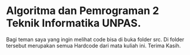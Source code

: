 # Algoritma dan Pemrograman 2 Teknik Informatika UNPAS.
Bagi teman saya yang ingin melihat code bisa di buka folder src. Di folder tersebut merupakan semua Hardcode dari mata kuliah ini.
Terima Kasih.
